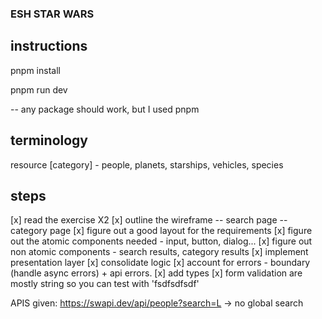 ### ESH STAR WARS

## instructions

pnpm install

pnpm run dev

-- any package should work, but I used pnpm

## terminology

resource [category] - people, planets, starships, vehicles, species

## steps

[x] read the exercise X2
[x] outline the wireframe
    -- search page
    -- category page
[x] figure out a good layout for the requirements
[x] figure out the atomic components needed - input, button, dialog...
[x] figure out non atomic components - search results, category results
[x] implement presentation layer
[x] consolidate logic 
[x] account for errors - boundary (handle async errors)  + api errors. 
[x] add types
[x] form validation are mostly string so you can test with 'fsdfsdfsdf' 

APIS given: 
https://swapi.dev/api/people?search=L -> no global search
